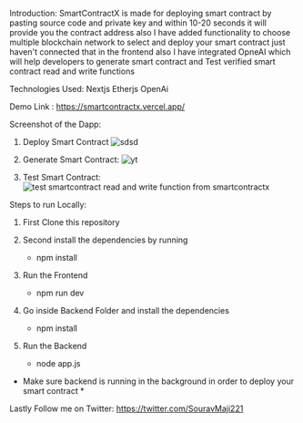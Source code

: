 Introduction:
SmartContractX is made for deploying smart contract by pasting source code and private key and within 10-20 seconds it will provide you the contract address
also I have added functionality to choose multiple blockchain network to select and deploy your smart contract just haven't connected that in the frontend also
I have integrated OpneAI which will help developers to generate smart contract and Test verified smart contract read and write functions

Technologies Used:
Nextjs
Etherjs
OpenAi



Demo Link : https://smartcontractx.vercel.app/


Screenshot of the Dapp:

1) Deploy Smart Contract
![sdsd](https://github.com/souravmaji1/Smart-Contract-Deployer-Dapp/assets/87080195/0b9f6749-0e10-4a79-a89f-9195b03b230c)

2) Generate Smart Contract:
![yt](https://github.com/souravmaji1/Smart-Contract-Deployer-Dapp/assets/87080195/bcb3b530-bb3c-4b41-8e3c-3cb7ed1c9fbb)

3) Test Smart Contract:
![test smartcontract read and write function from smartcontractx](https://github.com/souravmaji1/Smart-Contract-Deployer-Dapp/assets/87080195/c38ff205-9b4a-45bb-8717-2e846a4d1b81)




Steps to run Locally:

1) First Clone this repository

2) Second install the dependencies by running

   - npm install
  
3) Run the Frontend

   - npm run dev
  
4) Go inside Backend Folder and install the dependencies

    - npm install

5) Run the Backend

   - node app.js
  

* Make sure backend is running in the background in order to deploy your smart contract *


Lastly Follow me on Twitter: https://twitter.com/SouravMaji221
